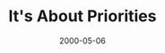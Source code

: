 ---
layout: message
category: message
series: "A Real Home for Real People"
title: "It's About Priorities"
date: 2000-05-06
message_id: 377
---
